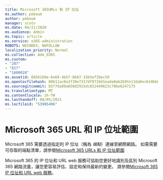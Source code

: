 ```yaml
---
title: Microsoft 365URLs 和 IP 位址
ms.author: pebaum
author: pebaum
manager: scotv
ms.date: 04/21/2020
ms.audience: Admin
ms.topic: article
ms.service: o365-administration
ROBOTS: NOINDEX, NOFOLLOW
localization_priority: Normal
ms.collection: Adm_O365
ms.custom:
- "287"
- "827"
- "1600028"
ms.assetid: 6056169e-6e69-4b5f-bb67-15b5ef39ec59
ms.openlocfilehash: 89611ac0a3f39e7317df9719d1ea4a0ab2b9fe13da0ec634bb83190870fe5874
ms.sourcegitcommit: b5f7da89a650d2915dc652449623c78be6247175
ms.translationtype: MT
ms.contentlocale: zh-TW
ms.lasthandoff: 08/05/2021
ms.locfileid: "53985496"
---
```

# <a name="microsoft-365-urls-and-ip-address-ranges"></a>Microsoft 365 URL 和 IP 位址範圍

Microsoft 365 需要透過指定的 IP 位址（稱為 *端點*）連線至網際網路。
如需需要可存取的端點清單，請參閱[Microsoft 365 URLs 和 IP 位址範圍](https://docs.microsoft.com/office365/enterprise/urls-and-ip-address-ranges) 

Microsoft 365 的 IP 位址和 URL web 服務可協助您更好地識別及區別 Microsoft 365 網路流量，讓您更容易評估、設定和保持最新的變更。 請參閱[Microsoft 365 IP 位址和 URL web 服務](https://docs.microsoft.com/office365/enterprise/office-365-ip-web-service)。